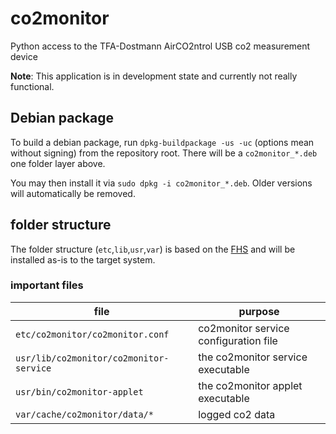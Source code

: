 # co2monitor
Python access to the TFA-Dostmann AirCO2ntrol USB co2 measurement device

**Note**: This application is in development state and currently not really functional.

## Debian package

To build a debian package, run ```dpkg-buildpackage -us -uc``` (options mean without signing) from the repository root.
There will be a ```co2monitor_*.deb``` one folder layer above.

You may then install it via ```sudo dpkg -i co2monitor_*.deb```.
Older versions will automatically be removed.

## folder structure

The folder structure (```etc```,```lib```,```usr```,```var```) is based on the [FHS](https://en.wikipedia.org/wiki/Filesystem_Hierarchy_Standard) and will be installed as-is to the target system.

### important files
|           file                 |                  purpose              |
|--------------------------------|---------------------------------------|
| ```etc/co2monitor/co2monitor.conf``` | co2monitor service configuration file |
| ```usr/lib/co2monitor/co2monitor-service``` |  the co2monitor service executable |
| ```usr/bin/co2monitor-applet``` | the co2monitor applet executable |
| ```var/cache/co2monitor/data/*``` | logged co2 data |

